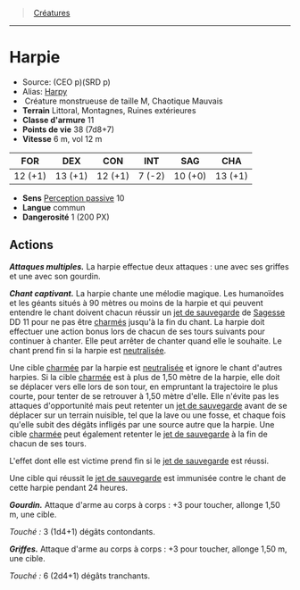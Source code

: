 ﻿> [Créatures](hd_monsters.md)

---

# Harpie

- Source: (CEO p)(SRD p)
- Alias: [Harpy](srd_monsters_harpy.md)
-  Créature monstrueuse de taille M, Chaotique Mauvais
- **Terrain** Littoral, Montagnes, Ruines extérieures
- **Classe d'armure** 11
- **Points de vie** 38 (7d8+7)
- **Vitesse** 6 m, vol 12 m

|FOR|DEX|CON|INT|SAG|CHA|
|---|---|---|---|---|---|
|12 (+1)|13 (+1)|12 (+1)| 7 (-2)|10 (+0)|13 (+1)|

- **Sens** [Perception passive](hd_abilities_dexterity_perception_passive.md) 10
- **Langue** commun
- **Dangerosité** 1 (200 PX)

## Actions

**_Attaques multiples._** La harpie effectue deux attaques : une avec ses griffes et une avec son gourdin.

**_Chant captivant._** La harpie chante une mélodie magique. Les humanoïdes et les géants situés à 90 mètres ou moins de la harpie et qui peuvent entendre le chant doivent chacun réussir un [jet de sauvegarde](hd_abilities_jets_de_sauvegarde.md) de [Sagesse](hd_abilities_wisdom.md) DD 11 pour ne pas être [charmés](hd_conditions_charme.md) jusqu'à la fin du chant. La harpie doit effectuer une action bonus lors de chacun de ses tours suivants pour continuer à chanter. Elle peut arrêter de chanter quand elle le souhaite. Le chant prend fin si la harpie est [neutralisée](hd_conditions_neutralise.md).

Une cible [charmée](hd_conditions_charme.md) par la harpie est [neutralisée](hd_conditions_neutralise.md) et ignore le chant d'autres harpies. Si la cible [charmée](hd_conditions_charme.md) est à plus de 1,50 mètre de la harpie, elle doit se déplacer vers elle lors de son tour, en empruntant la trajectoire le plus courte, pour tenter de se retrouver à 1,50 mètre d'elle. Elle n'évite pas les attaques d'opportunité mais peut retenter un [jet de sauvegarde](hd_abilities_jets_de_sauvegarde.md) avant de se déplacer sur un terrain nuisible, tel que la lave ou une fosse, et chaque fois qu'elle subit des dégâts infligés par une source autre que la harpie. Une cible [charmée](hd_conditions_charme.md) peut également retenter le [jet de sauvegarde](hd_abilities_jets_de_sauvegarde.md) à la fin de chacun de ses tours.

L'effet dont elle est victime prend fin si le [jet de sauvegarde](hd_abilities_jets_de_sauvegarde.md) est réussi.

Une cible qui réussit le [jet de sauvegarde](hd_abilities_jets_de_sauvegarde.md) est immunisée contre le chant de cette harpie pendant 24 heures.

**_Gourdin._** Attaque d'arme au corps à corps : +3 pour toucher, allonge 1,50 m, une cible.

_Touché :_ 3 (1d4+1) dégâts contondants.

**_Griffes._** Attaque d'arme au corps à corps : +3 pour toucher, allonge 1,50 m, une cible.

_Touché :_ 6 (2d4+1) dégâts tranchants.

